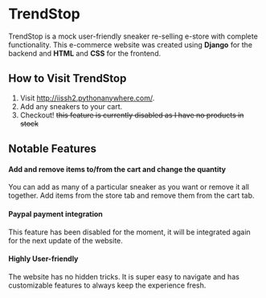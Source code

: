 # TrendStop

TrendStop is a mock user-friendly sneaker re-selling e-store with complete functionality. This e-commerce website was created using **Django** for the backend and **HTML** and **CSS** for the frontend.

## How to Visit TrendStop
1. Visit http://iissh2.pythonanywhere.com/.
2. Add any sneakers to your cart.
3. Checkout! ~~this feature is currently disabled as I have no products in stock~~

## Notable Features
#### Add and remove items to/from the cart and change the quantity
You can add as many of a particular sneaker as you want or remove it all together. Add items from the store tab and remove them from the cart tab.


#### Paypal payment integration
This feature has been disabled for the moment, it will be integrated again for the next update of the website.

#### Highly User-friendly
The website has no hidden tricks. It is super easy to navigate and has customizable features to always keep the experience fresh.
